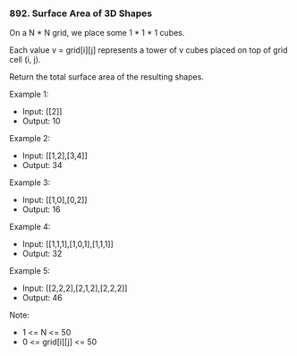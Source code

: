 ### 892. Surface Area of 3D Shapes

On a N * N grid, we place some 1 * 1 * 1 cubes.

Each value v = grid[i][j] represents a tower of v cubes placed on top of grid cell (i, j).

Return the total surface area of the resulting shapes.

Example 1:

- Input: [[2]]
- Output: 10

Example 2:

- Input: [[1,2],[3,4]]
- Output: 34

Example 3:

- Input: [[1,0],[0,2]]
- Output: 16

Example 4:

- Input: [[1,1,1],[1,0,1],[1,1,1]]
- Output: 32

Example 5:

- Input: [[2,2,2],[2,1,2],[2,2,2]]
- Output: 46


Note:

- 1 <= N <= 50
- 0 <= grid[i][j] <= 50
